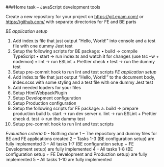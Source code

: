 ###Home task – JavaScript development tools

Create a new repository for your project on https://git.epam.com/ or https://github.com/ with
separate directories for FE and BE parts

*BE application setup*
1. Add index.ts file that just output “Hello, World!” into console and a test file with one dummy
Jest test
2. Setup the following scripts for BE package:
• build -> compile TypeScript
• start -> run index.ts and watch it for changes (use tsc –w + nodemon)
• lint -> run ESLint + Prettier check
• test -> run the dummy test
3. Setup pre-commit hook to run lint and test scripts
*FE application setup*
4. Add index.ts file that just output “Hello, World!” to the document body, index.scss with
some styling and a test file with one dummy Jest test
5. Add needed loaders for your files
6. Setup HtmlWebpackPlugin
7. Setup Development configuration
8. Setup Production configuration
9. Setup the following scripts for FE package:
a. build -> prepare production build
b. start -> run dev server
c. lint -> run ESLint + Prettier check
d. test -> run the dummy test
10. Setup pre-commit hook to run lint and test scripts

*Evaluation criteria*
0 - Nothing done
1 – The repository and dummy files for BE and FE applications created
2 – Tasks 1-3 (BE configuration setup) are fully implemented
3 – All tasks 1-7 (BE configuration setup + FE Development setup) are fully implemented
4 – All tasks 1-8 (BE configuration setup + FE Development and Production setup) are fully
implemented
5 – All tasks 1-10 are fully implemented
